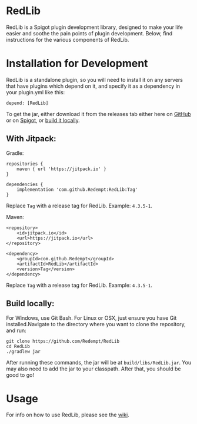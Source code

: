 # RedLib
RedLib is a Spigot plugin development library, designed to make your life easier and soothe the pain points of plugin development. Below, find instructions for the various components of RedLib.

# Installation for Development

RedLib is a standalone plugin, so you will need to install it on any servers that have plugins which depend on it, and specify it as a dependency in your plugin.yml like this:

`depend: [RedLib]`

To get the jar, either download it from the releases tab either here on [GitHub](https://github.com/Redempt/RedLib/releases) or on [Spigot](https://www.spigotmc.org/resources/redlib.78713/), or [build it locally](https://github.com/Redempt/RedLib#build-locally).

## With Jitpack:

Gradle:

```		
repositories {
	maven { url 'https://jitpack.io' }
}

```

```
dependencies {
	implementation 'com.github.Redempt:RedLib:Tag'
}
```

Replace `Tag` with a release tag for RedLib. Example: `4.3.5-1`.

Maven:

```
<repository>
	<id>jitpack.io</id>
	<url>https://jitpack.io</url>
</repository>
```

```
<dependency>
	<groupId>com.github.Redempt</groupId>
	<artifactId>RedLib</artifactId>
	<version>Tag</version>
</dependency>
```
Replace `Tag` with a release tag for RedLib. Example: `4.3.5-1`.

## Build locally:

For Windows, use Git Bash. For Linux or OSX, just ensure you have Git installed.Navigate to the directory where you want to clone the repository, and run:

```
git clone https://github.com/Redempt/RedLib
cd RedLib
./gradlew jar
```

After running these commands, the jar will be at `build/libs/RedLib.jar`.
You may also need to add the jar to your classpath. After that, you should be good to go!

# Usage

For info on how to use RedLib, please see the [wiki](https://github.com/Redempt/RedLib/wiki).
